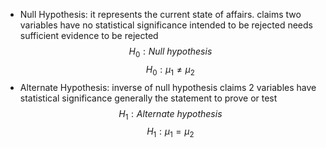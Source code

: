 -   Null Hypothesis:
    it represents the current state of affairs.
    claims two variables have no statistical significance
    intended to be rejected
    needs sufficient evidence to be rejected
    $$ H_0 : Null\ hypothesis$$$$H_0 : \mu_1 \ne \mu_2 $$
-   Alternate Hypothesis:
    inverse of null hypothesis
    claims 2 variables have statistical significance
    generally the statement to prove or test
    $$ H_1 : Alternate\ hypothesis$$$$H_1 : \mu_1 = \mu_2 $$